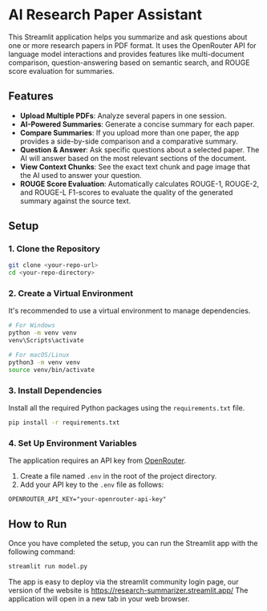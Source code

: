 # AI Research Paper Assistant

This Streamlit application helps you summarize and ask questions about one or more research papers in PDF format. It uses the OpenRouter API for language model interactions and provides features like multi-document comparison, question-answering based on semantic search, and ROUGE score evaluation for summaries.

## Features

-   **Upload Multiple PDFs**: Analyze several papers in one session.
-   **AI-Powered Summaries**: Generate a concise summary for each paper.
-   **Compare Summaries**: If you upload more than one paper, the app provides a side-by-side comparison and a comparative summary.
-   **Question & Answer**: Ask specific questions about a selected paper. The AI will answer based on the most relevant sections of the document.
-   **View Context Chunks**: See the exact text chunk and page image that the AI used to answer your question.
-   **ROUGE Score Evaluation**: Automatically calculates ROUGE-1, ROUGE-2, and ROUGE-L F1-scores to evaluate the quality of the generated summary against the source text.

## Setup

### 1. Clone the Repository

```bash
git clone <your-repo-url>
cd <your-repo-directory>
```

### 2. Create a Virtual Environment

It's recommended to use a virtual environment to manage dependencies.

```bash
# For Windows
python -m venv venv
venv\Scripts\activate

# For macOS/Linux
python3 -m venv venv
source venv/bin/activate
```

### 3. Install Dependencies

Install all the required Python packages using the `requirements.txt` file.

```bash
pip install -r requirements.txt
```

### 4. Set Up Environment Variables

The application requires an API key from [OpenRouter](https://openrouter.ai/).

1.  Create a file named `.env` in the root of the project directory.
2.  Add your API key to the `.env` file as follows:

```
OPENROUTER_API_KEY="your-openrouter-api-key"
```

## How to Run

Once you have completed the setup, you can run the Streamlit app with the following command:

```bash
streamlit run model.py
```
The app is easy to deploy via the streamlit community login page, our version of the website is https://research-summarizer.streamlit.app/
The application will open in a new tab in your web browser. 
